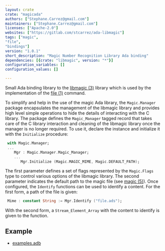```yaml
---
layout: crate
crate: "magicada"
authors: ["Stephane.Carrez@gmail.com"]
maintainers: ["Stephane.Carrez@gmail.com"]
licenses: ["Apache-2.0"]
websites: ["https://gitlab.com/stcarrez/ada-libmagic"]
tags: ["magic",
"file",
"bindings"]
version: "1.0.1"
short_description: "Magic Number Recognition Library Ada binding"
dependencies: [{crate: "libmagic", version: "*"}]
configuration_variables: []
configuration_values: []

---
```

Small Ada binding library to the [libmagic (3)](https://linux.die.net/man/3/libmagic)
library which is used by the implementation of the
[file (1)](https://linux.die.net/man/1/file) command.

To simplify and help in the use of the magic Ada library, the
`Magic.Manager` package encapsulates the management of the libmagic library
and provides high level simple operations to hide the details of interacting
with the C library.  The package defines the `Magic_Manager` tagged record
that takes care of the C library interaction and cleaning of the libmagic
library once the manager is no longer required.  To use it, declare the
instance and initialize it with the `Initialize` procedure:

```Ada
 with Magic.Manager;
 ...
    Mgr : Magic.Manager.Magic_Manager;
    ...
       Mgr.Initialize (Magic.MAGIC_MIME, Magic.DEFAULT_PATH);
```

The first parameter defines a set of flags represented by the `Magic.Flags`
type to control various options of the libmagic library.   The second
parameter indicates the default path to the magic file
(see [magic (5)](https://linux.die.net/man/5/magic)).
Once configured, the `Identify` functions can be used to identify a content.
For the first form, a path of the file is given:

```Ada
 Mime : constant String := Mgr.Identify ("file.ads");
```

With the second form, a `Stream_Element_Array` with the content to identify
is given to the function.

## Example

- [examples.adb](https://gitlab.com/stcarrez/ada-libmagic/-/blob/main/examples/src/examples.adb?ref_type=heads)




